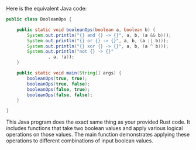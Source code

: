 Here is the equivalent Java code:

```java
public class BooleanOps {

    public static void booleanOps(boolean a, boolean b) {
        System.out.println("{} and {} -> {}", a, b, (a && b)));
        System.out.println("{} or {} -> {}", a, b, (a || b)));
        System.out.println("{} xor {} -> {}", a, b, (a ^ b)));
        System.out.println("not {} -> {}"
                , a, !a));
    }

    public static void main(String[] args) {
        booleanOps(true, true);
        booleanOps(true, false);
        booleanOps(false, true);
        booleanOps(false, false);
    }

}
```

This Java program does the exact same thing as your provided Rust code. It includes functions that take two boolean values and apply various logical operations on those values. The main function demonstrates applying these operations to different combinations of input boolean values.
